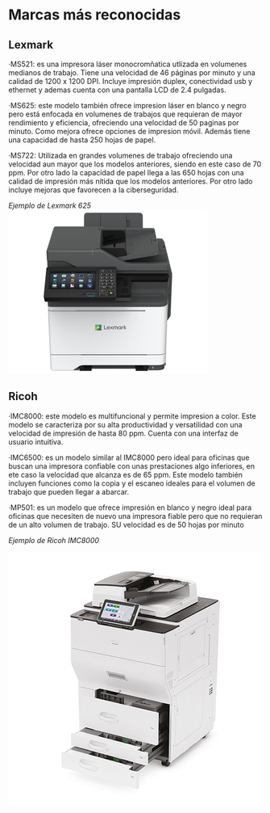 # Marcas más reconocidas

## Lexmark

  ·MS521: es una impresora láser monocromñatica utlizada en volumenes medianos de trabajo. Tiene una velocidad de 46 páginas por minuto y una calidad de 1200 x 1200 DPI. Incluye impresión duplex, conectividad usb y ethernet y ademas cuenta con una pantalla LCD de 2.4 pulgadas.

  ·MS625: este modelo también ofrece impresion láser en blanco y negro pero está enfocada en volumenes de trabajos que requieran de mayor rendimiento y eficiencia, ofreciendo una velocidad de 50 paginas por minuto. Como mejora ofrece opciones de impresion móvil. Además tiene una capacidad de hasta 250 hojas de papel.

  ·MS722: Utilizada en grandes volumenes de trabajo ofreciendo una velocidad aun mayor que los modelos anteriores, siendo en este caso de 70 ppm. Por otro lado la capacidad de papel llega a las 650 hojas con una calidad de impresión más nítida que los modelos anteriores. Por otro lado incluye mejoras que favorecen a la ciberseguridad.

*Ejemplo de Lexmark 625*
![](https://github.com/Alberto-Rodriguez999/fhw-impresoras/blob/main/IMG/625.png)

## Ricoh

·IMC8000: este modelo es multifuncional y permite impresion a color. Este modelo se caracteriza por su alta productividad y versatilidad con una velocidad de impresión de hasta 80 ppm. Cuenta con una interfaz de usuario intuitiva.

·IMC6500: es un modelo similar al IMC8000 pero ideal para oficinas que buscan una impresora confiable con unas prestaciones algo inferiores, en ete caso la velocidad que alcanza es de 65 ppm. Este modelo también incluyen funciones como la copia y el escaneo ideales para el volumen de trabajo que pueden llegar a abarcar.

·MP501: es un modelo que ofrece impresión en blanco y negro ideal para oficinas que necesiten de nuevo una impresora fiable pero que no requieran de un alto volumen de trabajo. SU velocidad es de 50 hojas por minuto

*Ejemplo de Ricoh IMC8000*

![](https://github.com/Alberto-Rodriguez999/fhw-impresoras/blob/main/IMG/IMC8000.jpg)
